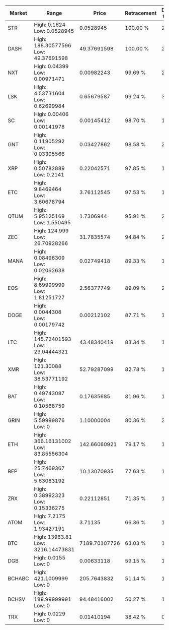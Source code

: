 | Market | Range | Price| Retracement | Doubles to 50% |
| --- | --- | --- | --- | --- |
| STR | High: 0.1624<br />Low: 0.0528945 | 0.0528945 | 100.00 % | 2.04 |
| DASH | High: 188.30577596<br />Low: 49.37691598 | 49.37691598 | 100.00 % | 2.41 |
| NXT | High: 0.04399<br />Low: 0.00971471 | 0.00982243 | 99.69 % | 2.73 |
| LSK | High: 4.53731604<br />Low: 0.62699984 | 0.65679587 | 99.24 % | 3.93 |
| SC | High: 0.00406<br />Low: 0.00141978 | 0.00145412 | 98.70 % | 1.88 |
| GNT | High: 0.11905292<br />Low: 0.03305566 | 0.03427862 | 98.58 % | 2.22 |
| XRP | High: 0.50782889<br />Low: 0.2141 | 0.22042571 | 97.85 % | 1.64 |
| ETC | High: 9.8469464<br />Low: 3.60678794 | 3.76112545 | 97.53 % | 1.79 |
| QTUM | High: 5.95125169<br />Low: 1.550495 | 1.7306944 | 95.91 % | 2.17 |
| ZEC | High: 124.999<br />Low: 26.70928266 | 31.7835574 | 94.84 % | 2.39 |
| MANA | High: 0.08496309<br />Low: 0.02062638 | 0.02749418 | 89.33 % | 1.92 |
| EOS | High: 8.69999999<br />Low: 1.81251727 | 2.56377749 | 89.09 % | 2.05 |
| DOGE | High: 0.0044308<br />Low: 0.00179742 | 0.00212102 | 87.71 % | 1.47 |
| LTC | High: 145.72401593<br />Low: 23.04444321 | 43.48340419 | 83.34 % | 1.94 |
| XMR | High: 121.30088<br />Low: 38.53771192 | 52.79287099 | 82.78 % | 1.51 |
| BAT | High: 0.49743087<br />Low: 0.10568759 | 0.17635685 | 81.96 % | 1.71 |
| GRIN | High: 5.59999876<br />Low: 0 | 1.10000004 | 80.36 % | 2.55 |
| ETH | High: 366.16131002<br />Low: 83.85556304 | 142.66060921 | 79.17 % | 1.58 |
| REP | High: 25.7469367<br />Low: 5.63083192 | 10.13070935 | 77.63 % | 1.55 |
| ZRX | High: 0.38992323<br />Low: 0.15336275 | 0.22112851 | 71.35 % | 1.23 |
| ATOM | High: 7.2175<br />Low: 1.93427191 | 3.71135 | 66.36 % | 1.23 |
| BTC | High: 13963.81<br />Low: 3216.14473831 | 7189.70107726 | 63.03 % | 1.19 |
| DGB | High: 0.0155<br />Low: 0 | 0.00633118 | 59.15 % | 1.22 |
| BCHABC | High: 421.1009999<br />Low: 0 | 205.7643832 | 51.14 % | 1.02 |
| BCHSV | High: 189.99999991<br />Low: 0 | 94.48416002 | 50.27 % | 1.01 |
| TRX | High: 0.0229<br />Low: 0 | 0.01410194 | 38.42 % | 0.00 |
